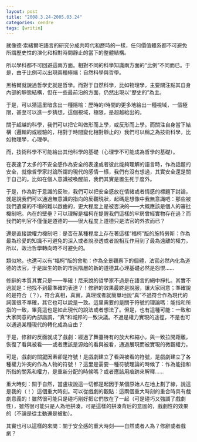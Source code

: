 ```yaml
---
layout: post
title: "2008.3.24-2005.03.24"
categories: cendre
tags: [writin]
---
```


就像德·索緒爾吧語言的研究分成共時代和歷時的一樣，任何價值體系都不可避免所謂歷史性的演化和相對時間靜止的當下的整體結構。

所以學科都不可回避這兩方面。相對不同的科學知識兩方面的“比例”不同而已。于是，由于比例可以出現兩種極端：自然科學與哲學。

黑格爾就說過哲學史就是哲學。而對于自然科學，比如物理學，主要關注點其自身內部的靜態結構，但在一些最前沿的方面，仍然出現以“歷史的”為主。

于是，可以猜這里暗含出一種隱喻：歷時的/時間的更多地給出一種視域，一個極限，甚至可以進一步猜想，這個視域，極限，是超越給出的。

關于超越的科學，我們可以把它叫做形而上學，或反形而上學。而關注自身當下結構（邏輯的或經驗的，相對于時間變化相對靜止的）我們可以稱之為技術科學，比如物理學，心理學。

而，技術科學不可能給出其他科學的基礎（心理學不可能成為哲學的基礎）。

在表達了太多的不安全感作為安全的表達或者彼此能夠理解的語言時，作為話題的安全，就像哲學家討論所謂的現代的感情一樣，我們有沒有想過，其實安全還是關于自己的。比如在個人意識被喚醒前，我們其實是置生死于度外。

于是，作為對于意識的反映，我們可以把安全感放在情緒或者情感的標題下討論，就是說我們可以通過無意識的指向的反觀現狀，起碼是想像中我無意識吧：那些被我們遺棄的不堪的難以啟齒的，更大程度上是被否決的——大概應該是個人的審批機制吧。內在的壁壘？可以理解是福柯在提醒我們這樣的牢房曾經實物存在過？而我們的判官不僅僅是道德的——很大程度上道德只是法官的外衣而已？

還是直接說權力機制吧：是否在某種程度上存在著這樣“福柯”版的施特勞斯：作為最為珍愛的知識不可避免的深入或者說滲透或者說相互作用到了最為遠離的權力，所以，政治哲學轉向時不可避免的。

類似地，也還可以有“福柯”版的舍勒：作為全景觀察下的個體，法官必然內化為道德的法官，于是誕生的新的市民階層的新的道德其心理基礎必然是怨恨……

修辭的本質其實只是——準確！尼采說的哲學家不過是在語言的網中掙扎。其實不過就是：他找不到最準確的表達？！修辭的效果最終是說服，讓大家同意；準確說的是符合（？），符合真相，真實，真理或者就簡單地說“真”不過符合作為現代的詞匯很不準確，其它也可以說是一致。這里需要的是關于符號的理論嗎：能指和所指的一致，畢竟這也是如此現代的說法或者想法了。但是，也有這種可能：一致和大家同意的內部諧調，“真”和城邦的一致決議。不過是權力實現的途徑，不是也可以通過某種現代的轉化成為自由？

于是，修辭的反面就成了戲劇：經過了舞臺特有的放大和縮小，與一致拉開距離，恢復了看與被看——或者應該是源始的看與被看，通過展現而被實現的微觀權力。

可是，戲劇的關鍵因素卻是符號！是戲劇建立了看與被看的符號，是戲劇建立了各種權力沖突的作為人物的符號！？這里是需要一種符號理論的時候了：作為能指和所指的關系和權力，是重新分配的時候嗎？或者應該用痕跡來解釋……

重大時刻：關于自然，當盧梭說這一切都是起因于某個原始人在地上劃了線，說這是我的（！）這個重大時刻。可以從戲劇的觀點：這兩個重大時刻的重合時具有戲劇意義的！雖然很可能只是碰巧剛好把它們放在了一起（可是碰巧又強調了戲劇性），雖然很可能只是人為地拼湊，可是這樣的拼湊背后的意圖的，戲劇性的效果的（不論是從主動還是被動）。

其實也可以這樣的來問：關于安全感的重大時刻——自然或者人為？修辭或者戲劇？
